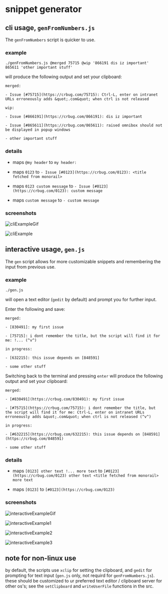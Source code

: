 # snippet generator

## cli usage, `genFromNumbers.js`

The `genFromNumbers` script is quicker to use.

### example

`./genFromNumbers.js @merged 75715 @wip '866191 dis iz important'  865611 'other important stuff'`

will produce the following output and set your clipboard:

```
merged:

- Issue [#75715](https://crbug.com/75715): Ctrl-L, enter on intranet URLs erroneously adds &quot;.com&quot; when ctrl is not released

wip:

- Issue [#866191](https://crbug.com/866191): dis iz important

- Issue [#865611](https://crbug.com/865611): raised omnibox should not be displayed in popup windows

- other important stuff
```

### details

- maps `@my header` to `my header:`

- maps `0123` to `- Issue [#0123](https://crbug.com/0123): <title fetched from monorail>`

- maps `0123 custom message` to `- Issue [#0123](https://crbug.com/0123): custom message`

- maps `custom message` to `- custom message`

### screenshots

![cliExampleGif](./screenshots/cliExample.gif)

![cliExample](./screenshots/cliExmaple.png)

## interactive usage, `gen.js`

The `gen` script allows for more customizable snippets and remembering the input from previous use.

### example

`./gen.js`

will open a text editor (`gedit` by default) and prompt you for further input.

Enter the following and save:

```
merged:

- [830491]: my first issue

- [75715]: i dont remember the title, but the script will find it for me: !... (^v^)

in progress:

- [632215]: this issue depends on [848591]

- some other stuff
```

Switching back to the terminal and pressing `enter` will produce the following output and set your clipboard:

```
merged:

- [#830491](https://crbug.com/830491): my first issue

- [#75715](https://crbug.com/75715): i dont remember the title, but the script will find it for me: Ctrl-L, enter on intranet URLs erroneously adds &quot;.com&quot; when ctrl is not released (^v^)

in progress:

- [#632215](https://crbug.com/632215): this issue depends on [848591](https://crbug.com/848591)

- some other stuff
```

### details

- maps `[0123] other text !... more text` to `[#0123](https://crbug.com/0123) other text <title fetched from monorail> more text`

- maps `[0123]` to `[#0123](https://crbug.com/0123)`

### screenshots

![interactiveExampleGif](./screenshots/interactiveExample.gif)

![interactiveExample1](./screenshots/interactiveExmaple1.png)

![interactiveExample2](./screenshots/interactiveExmaple2.png)

![interactiveExample3](./screenshots/interactiveExmaple3.png)

## note for non-linux use

by default, the scripts use `xclip` for setting the clipboard, and `gedit` for prompting for text input (`gen.js` only, not requird for `genFromNumbers.js`). these should be customized to ur preferred text editor / clipboard server for other os's; see the `setClipboard` and `writeUserFile` functions in the src.
